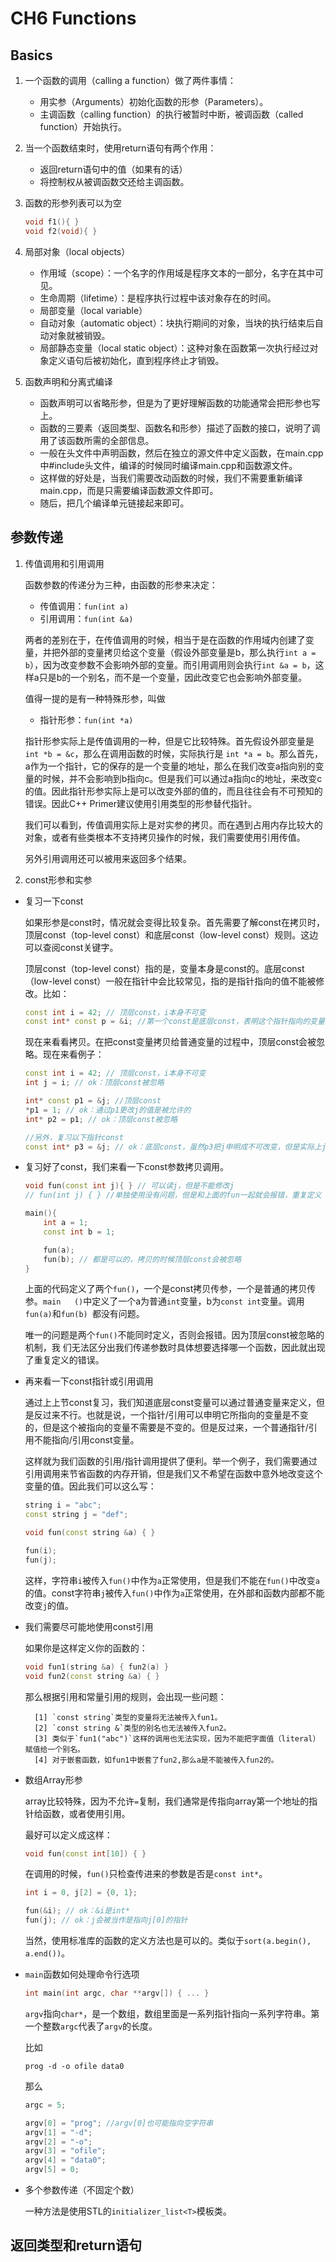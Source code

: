 # CH6 Functions

## Basics

1. 一个函数的调用（calling a function）做了两件事情：

    - 用实参（Arguments）初始化函数的形参（Parameters）。
    - 主调函数（calling function）的执行被暂时中断，被调函数（called function）开始执行。

2. 当一个函数结束时，使用return语句有两个作用：

    - 返回return语句中的值（如果有的话）
    - 将控制权从被调函数交还给主调函数。

3. 函数的形参列表可以为空

    ```c++
    void f1(){ }
    void f2(void){ }
    ```
4. 局部对象（local objects）

    - 作用域（scope）：一个名字的作用域是程序文本的一部分，名字在其中可见。
    - 生命周期（lifetime）：是程序执行过程中该对象存在的时间。
    - 局部变量（local variable）
    - 自动对象（automatic object）：块执行期间的对象，当块的执行结束后自动对象就被销毁。
    - 局部静态变量（local static object）：这种对象在函数第一次执行经过对象定义语句后被初始化，直到程序终止才销毁。

5. 函数声明和分离式编译

    - 函数声明可以省略形参，但是为了更好理解函数的功能通常会把形参也写上。
    - 函数的三要素（返回类型、函数名和形参）描述了函数的接口，说明了调用了该函数所需的全部信息。
    - 一般在头文件中声明函数，然后在独立的源文件中定义函数，在main.cpp中#include头文件，编译的时候同时编译main.cpp和函数源文件。
    - 这样做的好处是，当我们需要改动函数的时候，我们不需要重新编译main.cpp，而是只需要编译函数源文件即可。
    - 随后，把几个编译单元链接起来即可。

## 参数传递

1. 传值调用和引用调用

    函数参数的传递分为三种，由函数的形参来决定：

    - 传值调用：`fun(int a)`
    - 引用调用：`fun(int &a)`

    两者的差别在于，在传值调用的时候，相当于是在函数的作用域内创建了变量，并把外部的变量拷贝给这个变量（假设外部变量是b，那么执行`int a = b`），因为改变参数不会影响外部的变量。而引用调用则会执行`int &a = b`，这样a只是b的一个别名，而不是一个变量，因此改变它也会影响外部变量。

    值得一提的是有一种特殊形参，叫做

    - 指针形参：`fun(int *a)`

    指针形参实际上是传值调用的一种，但是它比较特殊。首先假设外部变量是 `int *b = &c`，那么在调用函数的时候，实际执行是 `int *a = b`。那么首先，a作为一个指针，它的保存的是一个变量的地址，那么在我们改变a指向别的变量的时候，并不会影响到b指向c。但是我们可以通过a指向c的地址，来改变c的值。因此指针形参实际上是可以改变外部的值的，而且往往会有不可预知的错误。因此C++ Primer建议使用引用类型的形参替代指针。

    我们可以看到，传值调用实际上是对实参的拷贝。而在遇到占用内存比较大的对象，或者有些类根本不支持拷贝操作的时候，我们需要使用引用传值。

    另外引用调用还可以被用来返回多个结果。

2. const形参和实参

- 复习一下const

    如果形参是const时，情况就会变得比较复杂。首先需要了解const在拷贝时，顶层const（top-level const）和底层const（low-level const）规则。这边可以查阅const关键字。

    顶层const（top-level const）指的是，变量本身是const的。底层const（low-level const）一般在指针中会比较常见，指的是指针指向的值不能被修改。比如：

    ```c++
    const int i = 42; // 顶层const，i本身不可变
    const int* const p = &i; //第一个const是底层const，表明这个指针指向的变量不可变，第二个const是顶层const，p这个指针只能指向i而不能被修改成指向别的变量。
    ```

    现在来看看拷贝。在把const变量拷贝给普通变量的过程中，顶层const会被忽略。现在来看例子：

    ```c++
    const int i = 42; // 顶层const，i本身不可变
    int j = i; // ok：顶层const被忽略

    int* const p1 = &j; //顶层const
    *p1 = 1; // ok：通过p1更改j的值是被允许的
    int* p2 = p1; // ok：顶层const被忽略

    //另外，复习以下指针const
    const int* p3 = &j; // ok：底层const，虽然p3把j申明成不可改变，但是实际上j是可以改变的，只是我们不能通过p3来改变j的值。
    ```

- 复习好了const，我们来看一下const参数拷贝调用。

    ```c++
    void fun(const int j){ } // 可以读j，但是不能修改j
    // fun(int j) { } //单独使用没有问题，但是和上面的fun一起就会报错，重复定义

    main(){
        int a = 1;
        const int b = 1;

        fun(a);
        fun(b); // 都是可以的，拷贝的时候顶层const会被忽略
    }
    ```

    上面的代码定义了两个`fun()`，一个是const拷贝传参，一个是普通的拷贝传参。`main   ()`中定义了一个a为普通`int`变量，b为`const int`变量。调用`fun(a)`和`fun(b) `都没有问题。

    唯一的问题是两个`fun()`不能同时定义，否则会报错。因为顶层const被忽略的机制，我  们无法区分出我们传递参数时具体想要选择哪一个函数，因此就出现了重复定义的错误。

- 再来看一下const指针或引用调用

    通过上上节const复习，我们知道底层const变量可以通过普通变量来定义，但是反过来不行。也就是说，一个指针/引用可以申明它所指向的变量是不变的，但是这个被指向的变量不需要是不变的。但是反过来，一个普通指针/引用不能指向/引用const变量。

    这样就为我们函数的引用/指针调用提供了便利。举一个例子，我们需要通过引用调用来节省函数的内存开销，但是我们又不希望在函数中意外地改变这个变量的值。因此我们可以这么写：

    ```c++
    string i = "abc";
    const string j = "def";

    void fun(const string &a) { }

    fun(i);
    fun(j);
    ```

    这样，字符串`i`被传入`fun()`中作为`a`正常使用，但是我们不能在`fun()`中改变`a`的值。const字符串`j`被传入`fun()`中作为`a`正常使用，在外部和函数内部都不能改变`j`的值。

- 我们需要尽可能地使用const引用

    如果你是这样定义你的函数的：

    ```c++
    void fun1(string &a) { fun2(a) }
    void fun2(const string &a) { }
    ```

    那么根据引用和常量引用的规则，会出现一些问题：
        
        [1] `const string`类型的变量将无法被传入fun1。
        [2] `const string &`类型的别名也无法被传入fun2。
        [3] 类似于`fun1("abc")`这样的调用也无法实现，因为不能把字面值（literal）赋值给一个别名。
        [4] 对于嵌套函数，如fun1中嵌套了fun2,那么a是不能被传入fun2的。

- 数组Array形参

    array比较特殊，因为不允许`=`复制，我们通常是传指向array第一个地址的指针给函数，或者使用引用。

    最好可以定义成这样：

    ```c++
    void fun(const int[10]) { }
    ```

    在调用的时候，`fun()`只检查传进来的参数是否是`const int*`。

    ```c++
    int i = 0, j[2] = {0, 1};

    fun(&i); // ok：&i是int*
    fun(j); // ok：j会被当作是指向j[0]的指针
    ```

    当然，使用标准库的函数的定义方法也是可以的。类似于`sort(a.begin(), a.end())`。

- `main`函数如何处理命令行选项

    ```c++
    int main(int argc, char **argv[]) { ... }
    ```
    `argv`指向`char*`，是一个数组，数组里面是一系列指针指向一系列字符串。第一个整数`argc`代表了`argv`的长度。

    比如

    ```shell
    prog -d -o ofile data0
    ```

    那么

    ```c++
    argc = 5;
    
    argv[0] = "prog"; //argv[0]也可能指向空字符串
    argv[1] = "-d";
    argv[2] = "-o";
    argv[3] = "ofile";
    argv[4] = "data0";
    argv[5] = 0;
    ```

- 多个参数传递（不固定个数）

    一种方法是使用STL的`initializer_list<T>`模板类。

## 返回类型和return语句
